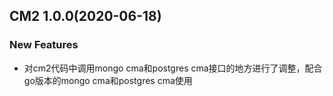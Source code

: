 ## CM2 1.0.0(2020-06-18)
### New Features

 * 对cm2代码中调用mongo cma和postgres cma接口的地方进行了调整，配合go版本的mongo cma和postgres cma使用


